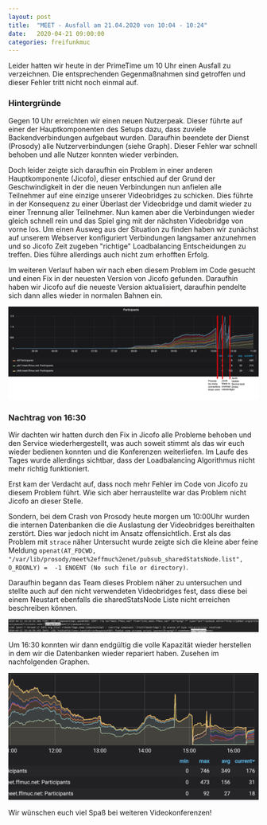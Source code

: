```yaml
---
layout: post
title:  "MEET - Ausfall am 21.04.2020 von 10:04 - 10:24"
date:   2020-04-21 09:00:00
categories: freifunkmuc
---
```


Leider hatten wir heute in der PrimeTime um 10 Uhr einen Ausfall zu verzeichnen. Die entsprechenden Gegenmaßnahmen sind getroffen und dieser Fehler tritt nicht noch einmal auf.

### Hintergründe

Gegen 10 Uhr erreichten wir einen neuen Nutzerpeak. Dieser führte auf einer der Hauptkomponenten des Setups dazu, dass zuviele Backendverbindungen aufgebaut wurden. Daraufhin beendete der Dienst (Prosody) alle Nutzerverbindungen (siehe Graph). Dieser Fehler war schnell behoben und alle Nutzer konnten wieder verbinden.

Doch leider zeigte sich daraufhin ein Problem in einer anderen Hauptkomponente (Jicofo), dieser entschied auf der Grund der Geschwindigkeit in der die neuen Verbindungen nun anfielen alle Teilnehmer auf eine einzige unserer Videobridges zu schicken. Dies führte in der Konsequenz zu einer Überlast der Videobridge und damit wieder zu einer Trennung aller Teilnehmer. Nun kamen aber die Verbindungen wieder gleich schnell rein und das Spiel ging mit der nächsten Videobridge von vorne los. Um einen Ausweg aus der Situation zu finden haben wir zunächst auf unserem Webserver konfiguriert Verbindungen langsamer anzunehmen und so Jicofo Zeit zugeben "richtige" Loadbalancing Entscheidungen zu treffen. Dies führe allerdings auch nicht zum erhofften Erfolg. 

Im weiteren Verlauf haben wir nach eben diesem Problem im Code gesucht und einen Fix in der neuesten Version von Jicofo gefunden. Daraufhin haben wir Jicofo auf die neueste Version aktualisiert, daraufhin pendelte sich dann alles wieder in normalen Bahnen ein.

![Postmortem](/assets/postmortem.png)

### Nachtrag von 16:30

Wir dachten wir hatten durch den Fix in Jicofo alle Probleme behoben und den Service wiederhergestellt, was auch soweit stimmt als das wir euch wieder bedienen konnten und die Konferenzen weiterliefen. Im Laufe des Tages wurde allerdings sichtbar, dass der Loadbalancing Algorithmus nicht mehr richtig funktioniert. 

Erst kam der Verdacht auf, dass noch mehr Fehler im Code von Jicofo zu diesem Problem führt. Wie sich aber herraustellte war das Problem nicht Jicofo an dieser Stelle.

Sondern, bei dem Crash von Prosody heute morgen um 10:00Uhr wurden die internen Datenbanken die die Auslastung der Videobridges bereithalten zerstört. Dies war jedoch nicht im Ansatz offensichtlich. Erst als das Problem mit `strace` näher Untersucht wurde zeigte sich die kleine aber feine Meldung `openat(AT_FDCWD, "/var/lib/prosody/meet%2effmuc%2enet/pubsub_sharedStatsNode.list", O_RDONLY) = 
-1 ENOENT (No such file or directory)`. 

Daraufhin begann das Team dieses Problem näher zu untersuchen und stellte auch auf den nicht verwendeten Videobridges fest, dass diese bei einem Neustart ebenfalls die sharedStatsNode Liste nicht erreichen beschreiben können.

![Postmortem - JVB](/assets/postmortem2.png)

Um 16:30 konnten wir dann endgültig die volle Kapazität wieder herstellen in dem wir die Datenbanken wieder repariert haben. Zusehen im nachfolgenden Graphen.

![Postmortem - Restored](/assets/postmortem3.png)

Wir wünschen euch viel Spaß bei weiteren Videokonferenzen!
